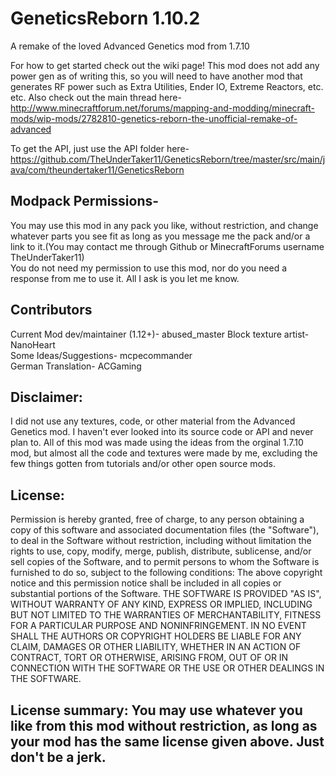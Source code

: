 # GeneticsReborn 1.10.2
A remake of the loved Advanced Genetics mod from 1.7.10

For how to get started check out the wiki page! This mod does not add any power gen as of writing this, so you will need to have another mod that generates RF power such as Extra Utilities, Ender IO, Extreme Reactors, etc. etc.
Also check out the main thread here-http://www.minecraftforum.net/forums/mapping-and-modding/minecraft-mods/wip-mods/2782810-genetics-reborn-the-unofficial-remake-of-advanced

To get the API, just use the API folder here- https://github.com/TheUnderTaker11/GeneticsReborn/tree/master/src/main/java/com/theundertaker11/GeneticsReborn


## Modpack Permissions-    
You may use this mod in any pack you like, without restriction, and change whatever parts you see fit as long as you message me the pack and/or a link to it.(You may contact me through Github or MinecraftForums username TheUnderTaker11)    
You do not need my permission to use this mod, nor do you need a response from me to use it. All I ask is you let me know.

## Contributors
Current Mod dev/maintainer (1.12+)- abused_master
Block texture artist- NanoHeart    
Some Ideas/Suggestions- mcpecommander    
German Translation- ACGaming    

## Disclaimer:    
I did not use any textures, code, or other material from the Advanced Genetics mod. I haven't ever looked into its source code or API and never plan to. All of this mod was made using the ideas from the orginal 1.7.10 mod, but almost all the code and textures were made by me, excluding the few things gotten from tutorials and/or other open source mods.

## License:    
Permission is hereby granted, free of charge, to any person obtaining a copy of this software and associated documentation files (the "Software"), to deal in the Software without restriction, including without limitation the rights to use, copy, modify, merge, publish, distribute, sublicense, and/or sell copies of the Software, and to permit persons to whom the Software is furnished to do so, subject to the following conditions: The above copyright notice and this permission notice shall be included in all copies or substantial portions of the Software. THE SOFTWARE IS PROVIDED "AS IS", WITHOUT WARRANTY OF ANY KIND, EXPRESS OR IMPLIED, INCLUDING BUT NOT LIMITED TO THE WARRANTIES OF MERCHANTABILITY, FITNESS FOR A PARTICULAR PURPOSE AND NONINFRINGEMENT. IN NO EVENT SHALL THE AUTHORS OR COPYRIGHT HOLDERS BE LIABLE FOR ANY CLAIM, DAMAGES OR OTHER LIABILITY, WHETHER IN AN ACTION OF CONTRACT, TORT OR OTHERWISE, ARISING FROM, OUT OF OR IN CONNECTION WITH THE SOFTWARE OR THE USE OR OTHER DEALINGS IN THE SOFTWARE.

## License summary: You may use whatever you like from this mod without restriction, as long as your mod has the same license given above. Just don't be a jerk.
